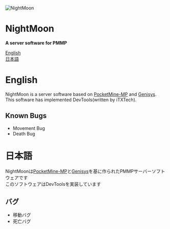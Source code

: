 ﻿![NightMoon](https://github.com/NightMoonTeam/NightMoon/blob/master/logo.jpg)</br>

NightMoon
====================
__A server software for PMMP__<br>

[English](#english)  
[日本語](#日本語)   

# English
NightMoon is a server software based on <a href="https://github.com/pmmp/PocketMine-MP" target="_blank">PocketMine-MP</a> and <a href="https://github.com/iTXTech/Genisys" target="_blank">Genisys</a>.<br>
This software has implemented DevTools(written by iTXTech).

Known Bugs
-------------
- Movement Bug
- Death Bug

# 日本語
NightMoonは<a href="https://github.com/pmmp/PocketMine-MP" target="_blank">PocketMine-MP</a>と<a href="https://github.com/iTXTech/Genisys" target="_blank">Genisys</a>を基に作られたPMMPサーバーソフトウェアです<br>
このソフトウェアはDevToolsを実装しています

## バグ

- 移動バグ
- 死亡バグ
